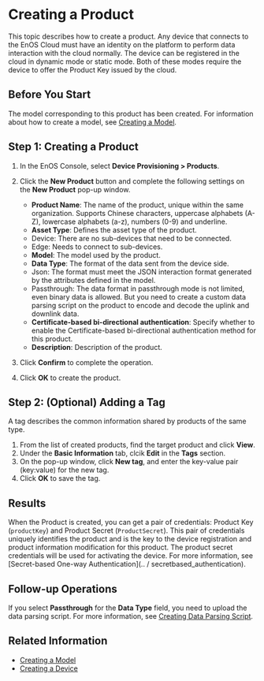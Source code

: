 # Creating a Product

This topic describes how to create a product. Any device that connects to the EnOS Cloud must have an identity on the platform to perform data interaction with the cloud normally. The device can be registered in the cloud in dynamic mode or static mode. Both of these modes require the device to offer the Product Key issued by the cloud.

## Before You Start

The model corresponding to this product has been created. For information about how to create a model, see [Creating a Model](creating_model).

## Step 1: Creating a Product
1. In the EnOS Console, select **Device Provisioning > Products**.
2. Click the **New Product** button and complete the following settings on the **New Product** pop-up window.
   - **Product Name**: The name of the product, unique within the same organization. Supports Chinese characters, uppercase alphabets (A-Z), lowercase alphabets (a-z), numbers (0-9) and underline.
   - **Asset Type**: Defines the asset type of the product.
    + Device: There are no sub-devices that need to be connected.
    + Edge: Needs to connect to sub-devices.
   - **Model**: The model used by the product.
   - **Data Type**: The format of the data sent from the device side.
    + Json: The format must meet the JSON interaction format generated by the attributes defined in the model.
    + Passthrough: The data format in passthrough mode is not limited, even binary data is allowed. But you need to create a custom data parsing script on the product to encode and decode the uplink and downlink data.
   - **Certificate-based bi-directional authentication**: Specify whether to enable the Certificate-based bi-directional authentication method for this product.
   - **Description**: Description of the product.

3. Click **Confirm** to complete the operation.

4. Click **OK** to create the product.

## Step 2: (Optional) Adding a Tag
A tag describes the common information shared by products of the same type.

1. From the list of created products, find the target product and click **View**.
2. Under the **Basic Information** tab, clcik **Edit** in the **Tags** section.
3. On the pop-up window, click **New tag**, and enter the key-value pair (key:value) for the new tag.
4. Click **OK** to save the tag.

## Results

When the Product is created, you can get a pair of credentials: Product Key (`productKey`) and Product Secret (`ProductSecret`). This pair of credentials uniquely identifies the product and is the key to the device registration and product information modification for this product. The product secret credentials will be used for activating the device. For more information, see [Secret-based One-way Authentication](.. / secretbased_authentication).

## Follow-up Operations

If you select **Passthrough** for the **Data Type** field, you need to upload the data parsing script. For more information, see [Creating Data Parsing Script](creating_data_parsing_script).

## Related Information

- [Creating a Model](creating_model)
- [Creating a Device](creating_device)

